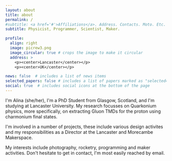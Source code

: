 ```yaml
---
layout: about
title: about
permalink: /
#subtitle: <a href='#'>Affiliations</a>. Address. Contacts. Moto. Etc.
subtitle: Physicist, Programmer, Scientist, Maker.

profile:
  align: right
  image: picrew3.png
  image_circular: true # crops the image to make it circular
  address: >
    <p><center>Lancaster</center></p>
    <p><center>UK</center></p>

news: false  # includes a list of news items
selected_papers: false # includes a list of papers marked as "selected={true}"
social: true  # includes social icons at the bottom of the page
---
```


I'm Alina (she/her), I'm a PhD Student from Glasgow, Scotland, and I'm studying at Lancaster University. My research focusses on Quarkonium physics, more specifically, on extracting Gluon TMDs for the proton using charmonium final states. 

I'm involved in a number of projects, these include various design activites and my responsibilities as a Director at the Lancaster and Morecambe Makerspace.

My interests include photography, rocketry, programming and maker activities. Don't hesitate to get in contact, I'm most easily reached by email.
